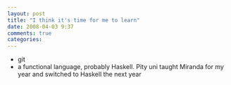 ```yaml
---
layout: post
title: "I think it's time for me to learn"
date: 2008-04-03 9:37
comments: true
categories: 
---
```


<p><ul><li>git</li>
<li>a functional language, probably Haskell. Pity uni taught Miranda for my year and switched to Haskell the next year</li>
</ul></p>
